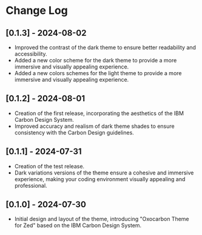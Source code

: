 # Change Log

## [0.1.3] - 2024-08-02

-   Improved the contrast of the dark theme to ensure better readability and accessibility.
-   Added a new color scheme for the dark theme to provide a more immersive and visually appealing experience.
-   Added a new colors schemes for the light theme to provide a more immersive and visually appealing experience.

## [0.1.2] - 2024-08-01

-   Creation of the first release, incorporating the aesthetics of the IBM Carbon Design System.
-   Improved accuracy and realism of dark theme shades to ensure consistency with the Carbon Design guidelines.

## [0.1.1] - 2024-07-31

-   Creation of the test release.
-   Dark variations versions of the theme ensure a cohesive and immersive experience, making your coding environment visually appealing and professional.

## [0.1.0] - 2024-07-30

-   Initial design and layout of the theme, introducing "Oxocarbon Theme for Zed" based on the IBM Carbon Design System.
